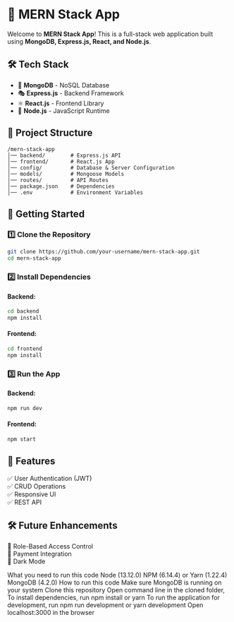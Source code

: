 
# 🚀 MERN Stack App  

Welcome to **MERN Stack App**! This is a full-stack web application built using **MongoDB, Express.js, React, and Node.js**.  

## 🛠️ Tech Stack  
- 🌿 **MongoDB** - NoSQL Database  
- 🎭 **Express.js** - Backend Framework  
- ⚛️ **React.js** - Frontend Library  
- 🚀 **Node.js** - JavaScript Runtime  

## 📂 Project Structure  
```
/mern-stack-app
│── backend/        # Express.js API  
│── frontend/       # React.js App  
│── config/         # Database & Server Configuration  
│── models/         # Mongoose Models  
│── routes/         # API Routes  
│── package.json    # Dependencies  
│── .env            # Environment Variables  
```

## 🚀 Getting Started  

### 1️⃣ Clone the Repository  
```bash
git clone https://github.com/your-username/mern-stack-app.git
cd mern-stack-app
```

### 2️⃣ Install Dependencies  
#### Backend:  
```bash
cd backend
npm install
```
#### Frontend:  
```bash
cd frontend
npm install
```

### 3️⃣ Run the App  
#### Backend:  
```bash
npm run dev
```
#### Frontend:  
```bash
npm start
```

## 📌 Features  
✅ User Authentication (JWT)  
✅ CRUD Operations  
✅ Responsive UI  
✅ REST API  

## 🛠️ Future Enhancements  
🔹 Role-Based Access Control  
🔹 Payment Integration  
🔹 Dark Mode  

What you need to run this code
Node (13.12.0)
NPM (6.14.4) or Yarn (1.22.4)
MongoDB (4.2.0)
How to run this code
Make sure MongoDB is running on your system
Clone this repository
Open command line in the cloned folder,
To install dependencies, run  npm install  or yarn
To run the application for development, run  npm run development  or yarn development
Open localhost:3000 in the browser

